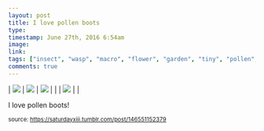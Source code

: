 ```yaml
---
layout: post
title: I love pollen boots
type: 
timestamp: June 27th, 2016 6:54am
image: 
link: 
tags: ["insect", "wasp", "macro", "flower", "garden", "tiny", "pollen", "photography"]
comments: true
---
```


| <img src="https://saturdayxiii.github.io/media/146551152379_0.jpg"/> | <img src="https://saturdayxiii.github.io/media/146551152379_1.jpg"/> | <img src="https://saturdayxiii.github.io/media/146551152379_2.jpg"/> |
|  | <img src="https://saturdayxiii.github.io/media/146551152379_3.jpg"/> |  |

I love pollen boots!
 
  
<small>source: https://saturdayxiii.tumblr.com/post/146551152379</small>